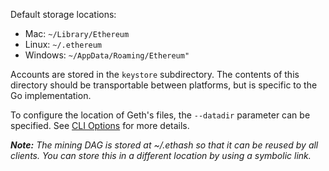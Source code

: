 Default storage locations:

* Mac: `~/Library/Ethereum`
* Linux: `~/.ethereum`
* Windows: `~/AppData/Roaming/Ethereum"`

Accounts are stored in the `keystore` subdirectory. The contents of this directory should be transportable between platforms, but is specific to the Go implementation.

To configure the location of Geth's files, the `--datadir` parameter can be specified. See [CLI Options](https://github.com/ethereum/go-ethereum/wiki/Command-Line-Options) for more details.

_**Note:** The mining DAG is stored at ~/.ethash so that it can be reused by all clients. You can store this in a different location by using a symbolic link._